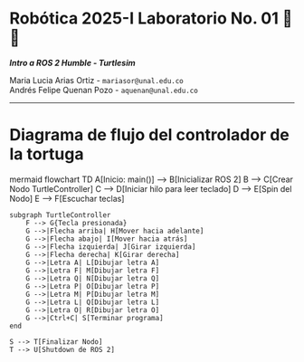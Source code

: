 # Robótica 2025-I Laboratorio No. 01 🤖🐢
***Intro a ROS 2 Humble - Turtlesim***  
  
Maria Lucia Arias Ortiz - `mariasor@unal.edu.co`  
Andrés Felipe Quenan Pozo - `aquenan@unal.edu.co`
***

# Diagrama de flujo del controlador de la tortuga
mermaid
flowchart TD
    A[Inicio: main()] --> B[Inicializar ROS 2]
    B --> C[Crear Nodo TurtleController]
    C --> D[Iniciar hilo para leer teclado]
    D --> E[Spin del Nodo]
    E --> F[Escuchar teclas]

    subgraph TurtleController
        F --> G{Tecla presionada}
        G -->|Flecha arriba| H[Mover hacia adelante]
        G -->|Flecha abajo| I[Mover hacia atrás]
        G -->|Flecha izquierda| J[Girar izquierda]
        G -->|Flecha derecha| K[Girar derecha]
        G -->|Letra A| L[Dibujar letra A]
        G -->|Letra F| M[Dibujar letra F]
        G -->|Letra Q| N[Dibujar letra Q]
        G -->|Letra P| O[Dibujar letra P]
        G -->|Letra M| P[Dibujar letra M]
        G -->|Letra L| Q[Dibujar letra L]
        G -->|Letra O| R[Dibujar letra O]
        G -->|Ctrl+C| S[Terminar programa]
    end

    S --> T[Finalizar Nodo]
    T --> U[Shutdown de ROS 2]
